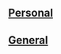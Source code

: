 <div class="personalposts">
    <div class="personal">
        <a href="/tags/personal/" class="linkfill">
            <h2>Personal</h2>
        </a>
    </div>
    <div class="posts">
        <a href="/tags/general/" class="linkfill">
            <h2>General</h2>
        </a>
    </div>
</div>
